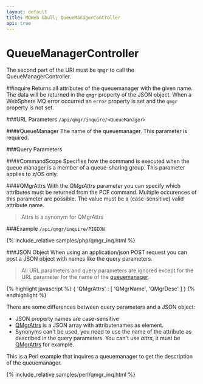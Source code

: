 ```yaml
---
layout: default
title: MQWeb &bull; QueueManagerController
api: true
---
```

QueueManagerController
======================

The second part of the URI must be `qmgr` to call the QueueManagerController.

##<a name="inquire"></a>inquire
Returns all attributes of the queuemanager with the given name. The data will
be returned in the `qmgr` property of the JSON object. When a WebSphere MQ 
error occurred an `error` property is set and the `qmgr` property is not set.

###<a name="inquireURL"></a>URL Parameters
`/api/qmgr/inquire/<QueueManager>`

####<a name="inquireURL"></a>QueueManager
The name of the queuemanager. This parameter is required.

###<a name="inquireQuery"></a>Query Parameters

####<a name="inquireQueryCommandScope"></a>CommandScope
Specifies how the command is executed when the queue manager is a member of a 
queue-sharing group. This parameter applies to z/OS only.

####<a name="inquireQueryQMgrAttrs"></a>QMgrAttrs
With the *QMgrAttrs* parameter you can specify which attributes must 
be returned from the PCF command. Multiple occurences of this parameter are 
possible. The value must be a (case-sensitive) valid attribute name.

> Attrs is a synonym for QMgrAttrs

###Example
`/api/qmgr/inquire/PIGEON`

{% include_relative samples/php/qmgr_inq.html %}

###<a name="inquireJSON"></a>JSON Object
When using an application/json POST request you can post a JSON object with 
names like the query parameters.

> All URL parameters and query parameters are ignored except for the URL 
> parameter for the name of the [queuemanager](#inquireUrlQueueManager).

{% highlight javascript %}
{
  'QMgrAttrs' : [
    'QMgrName',
    'QMgrDesc'
  ]
}
{% endhighlight %}

There are some differences between query parameters and a JSON object:

+ JSON property names are case-sensitive
+ [QMgrAttrs](#inquireQueryQMgrAttrs) is a JSON array with attributenames as 
  element.
+ Synonyms can't be used, you need to use the name of the attribute
  as described in the query parameters. You can't use *attrs*, it must be 
  [QMgrAttrs](#inquireQueryQMgrAttrs) for example.

This is a Perl example that inquires a queuemanager to get the description of 
the queuemanager.

{% include_relative samples/perl/qmgr_inq.html %}

